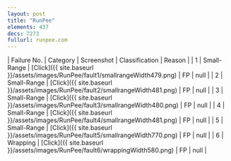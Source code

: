 ```yaml
---
layout: post
title: "RunPee"
elements: 437
decs: 7273
fullurl: runpee.com
---
```

| Failure No. | Category | Screenshot | Classification | Reason | 
| 1 | Small-Range | [Click]({{ site.baseurl }}/assets/images/RunPee/fault1/smallrangeWidth479.png) | FP | null |
| 2 | Small-Range | [Click]({{ site.baseurl }}/assets/images/RunPee/fault2/smallrangeWidth481.png) | FP | null |
| 3 | Small-Range | [Click]({{ site.baseurl }}/assets/images/RunPee/fault3/smallrangeWidth480.png) | FP | null |
| 4 | Small-Range | [Click]({{ site.baseurl }}/assets/images/RunPee/fault4/smallrangeWidth481.png) | FP | null |
| 5 | Small-Range | [Click]({{ site.baseurl }}/assets/images/RunPee/fault5/smallrangeWidth770.png) | FP | null |
| 6 | Wrapping | [Click]({{ site.baseurl }}/assets/images/RunPee/fault6/wrappingWidth580.png) | FP | null |
